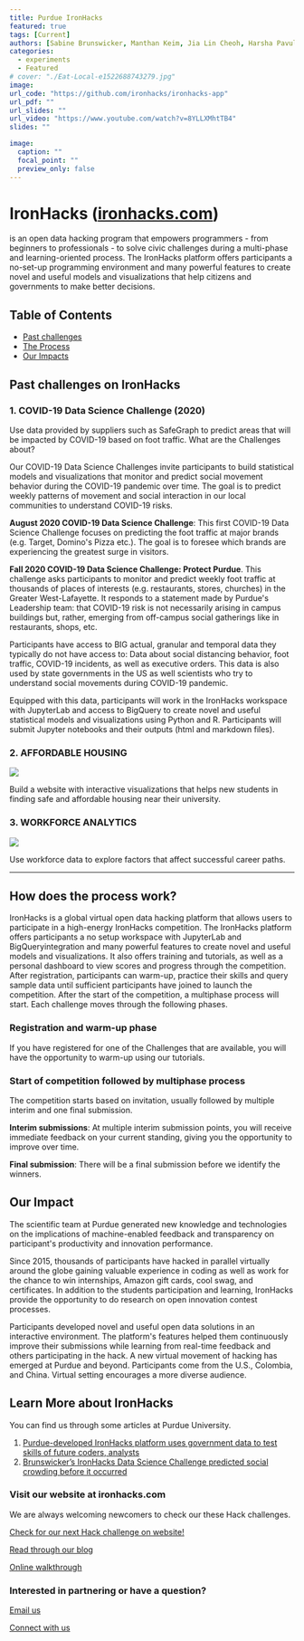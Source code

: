 ```yaml
---
title: Purdue IronHacks
featured: true
tags: [Current]
authors: [Sabine Brunswicker, Manthan Keim, Jia Lin Cheoh, Harsha Pavuluri]
categories:
  - experiments
  - Featured
# cover: "./Eat-Local-e1522688743279.jpg"
image:
url_code: "https://github.com/ironhacks/ironhacks-app"
url_pdf: ""
url_slides: ""
url_video: "https://www.youtube.com/watch?v=8YLLXMhtTB4"
slides: ""

image:
  caption: ""
  focal_point: ""
  preview_only: false
---
```

# IronHacks ([ironhacks.com](https://ironhacks.com/))

 is an open data hacking program that empowers programmers - from beginners to professionals - to solve civic challenges during a multi-phase and learning-oriented process.  The IronHacks platform offers participants a no-set-up programming environment and many powerful features to create novel and useful models and visualizations that help citizens and governments to make better decisions.

## Table of Contents
- [Past challenges](#past-challenges-on-ironhacks)
- [The Process](#how-does-the-process-work)
- [Our Impacts](#our-impact)

## Past challenges on IronHacks

### 1. COVID-19 Data Science Challenge (2020)

Use data provided by suppliers such as SafeGraph to predict areas that will be impacted by  COVID-19 based on foot traffic.
What are the Challenges about?

Our COVID-19 Data Science Challenges invite participants to build statistical models and visualizations that monitor and predict social movement behavior during the COVID-19 pandemic over time. The goal is to predict weekly patterns of movement and social interaction in our local communities to understand COVID-19 risks.

**August 2020 COVID-19 Data Science Challenge**: This first COVID-19 Data Science Challenge focuses on predicting the foot traffic at major brands (e.g. Target, Domino's Pizza etc.). The goal is to foresee which brands are experiencing the greatest surge in visitors. 

**Fall 2020 COVID-19 Data Science Challenge: Protect Purdue**. This challenge asks participants to monitor and predict weekly foot traffic at thousands of places of interests (e.g. restaurants, stores, churches) in the Greater West-Lafayette. It responds to a statement made by Purdue's Leadership team: that COVID-19 risk is not necessarily arising in campus buildings but, rather, emerging from off-campus social gatherings like in restaurants, shops, etc.

Participants have access to BIG actual, granular and temporal data they typically do not have access to: Data about social distancing behavior, foot traffic, COVID-19 incidents, as well as executive orders. This data is also used by state governments in the US as well scientists who try to understand social movements during COVID-19 pandemic.

Equipped with this data, participants will work in the IronHacks workspace with JupyterLab and access to BigQuery to create novel and useful statistical models and visualizations using Python and R. Participants will submit Jupyter notebooks and their outputs (html and markdown files).


### 2. AFFORDABLE HOUSING

![](./topics-housing.jpg)

Build a website with interactive visualizations that helps new students in finding safe and affordable housing near their university.

### 3. WORKFORCE ANALYTICS

![](./14_1-2X1-e1522941729110.jpg)

Use workforce data to explore factors that affect successful career paths.

---

## How does the process work?

IronHacks is a global virtual open data hacking platform that allows users to participate in a high-energy IronHacks competition. The IronHacks platform offers participants a no setup workspace with JupyterLab and BigQueryintegration and many powerful features to create novel and useful models and visualizations. It also offers training and tutorials, as well as a personal dashboard to view scores and progress through the competition. After registration, participants can warm-up, practice their skills and query sample data until sufficient participants have joined to launch the competition. After the start of the competition, a multiphase process will start. Each challenge moves through the following phases.

### Registration and warm-up phase

If you have registered for one of the Challenges that are available, you will have the opportunity to warm-up using our tutorials. 

### Start of competition followed by multiphase process

The competition starts based on invitation, usually followed by multiple interim and one final submission.

**Interim submissions**: At multiple interim submission points, you will receive immediate feedback on your current standing, giving you the opportunity to improve over time.

**Final submission**: There will be a final submission before we identify the winners.

## Our Impact

The scientific team at Purdue generated new knowledge and technologies on the implications of machine-enabled feedback and transparency on participant's productivity and innovation performance.

Since 2015, thousands of participants have hacked in parallel virtually around the globe gaining valuable experience in coding as well as work for the chance to win internships, Amazon gift cards, cool swag, and certificates. In addition to the students participation and learning, IronHacks provide the opportunity to do research on open innovation contest processes.

Participants developed novel and useful open data solutions in an interactive environment. The platform's features helped them continuously improve their submissions while learning from real-time feedback and others participating in the hack. A new virtual movement of hacking has emerged at Purdue and beyond. Participants come from the U.S., Colombia, and China. Virtual setting encourages a more diverse audience.


## Learn More about IronHacks

You can find us through some articles at Purdue University. 
1. [Purdue-developed IronHacks platform uses government data to test skills of future coders, analysts](https://polytechnic.purdue.edu/newsroom/purdue-developed-ironhacks-platform-uses-government-data-test-skills-of-future-coders)
2. [Brunswicker’s IronHacks Data Science Challenge predicted social crowding before it occurred](#https://polytechnic.purdue.edu/newsroom/brunswicker%E2%80%99s-ironhacks-data-science-challenge-predicted-social-crowding-it-occurred)

### Visit our website at ironhacks.com

We are always welcoming newcomers to check our these Hack challenges. 

[Check for our next Hack challenge on website!](https://www.ironhacks.com/)

[Read through our blog](https://blog.ironhacks.com/)

[Online walkthrough](https://www.youtube.com/watch?v=8YLLXMhtTB4)

### Interested in partnering or have a question?

[Email us](mailto:sbrunswi@purdue.edu)

[Connect with us](https://twitter.com/purdue_rcodi/)
